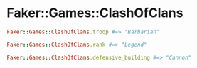 # Faker::Games::ClashOfClans

```ruby
Faker::Games::ClashOfClans.troop #=> "Barbarian"

Faker::Games::ClashOfClans.rank #=> "Legend"

Faker::Games::ClashOfClans.defensive_building #=> "Cannon"
```
